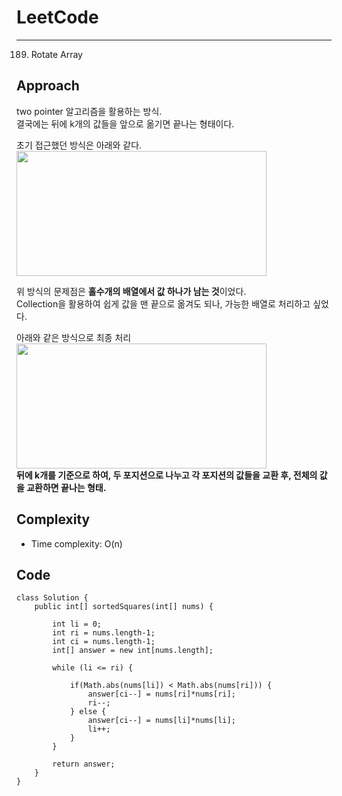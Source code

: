 [//]: # (# Intuition)
<!-- Describe your first thoughts on how to solve this problem. -->


# LeetCode
___
189. Rotate Array
## Approach
<!-- Describe your approach to solving the problem. -->
two pointer 알고리즘을 활용하는 방식.<br>
결국에는 뒤에 k개의 값들을 앞으로 옮기면 끝나는 형태이다. <br>

초기 접근했던 방식은 아래와 같다.<br>
<img src="https://user-images.githubusercontent.com/67941526/226265752-c01b38ff-b3ca-4ea6-811e-dc9d6dd975c4.png" width="400" height="200">

위 방식의 문제점은 **홀수개의 배열에서 값 하나가 남는 것**이었다.<br>
Collection을 활용하여 쉽게 값을 맨 끝으로 옮겨도 되나, 가능한 배열로 처리하고 싶었다.<br>

아래와 같은 방식으로 최종 처리<br>
<img src="https://user-images.githubusercontent.com/67941526/226265459-6f4722f8-1bfa-47f6-aafe-d5c2ea11a8c3.png" width="400" height="200"><br>
**뒤에 k개를 기준으로 하여, 두 포지션으로 나누고 각 포지션의 값들을 교환 후, 전체의 값을 교환하면 끝나는 형태.**

## Complexity
- Time complexity: O(n)
<!-- Add your time complexity here, e.g. $$O(n)$$ -->

[//]: # (- Space complexity:)
<!-- Add your space complexity here, e.g. $$O(n)$$ -->

## Code
```
class Solution {
    public int[] sortedSquares(int[] nums) {
        
        int li = 0;
        int ri = nums.length-1;
        int ci = nums.length-1;
        int[] answer = new int[nums.length];

        while (li <= ri) {
            
            if(Math.abs(nums[li]) < Math.abs(nums[ri])) {
                answer[ci--] = nums[ri]*nums[ri];
                ri--;
            } else {
                answer[ci--] = nums[li]*nums[li];
                li++;
            }
        }

        return answer;
    }
}
```
